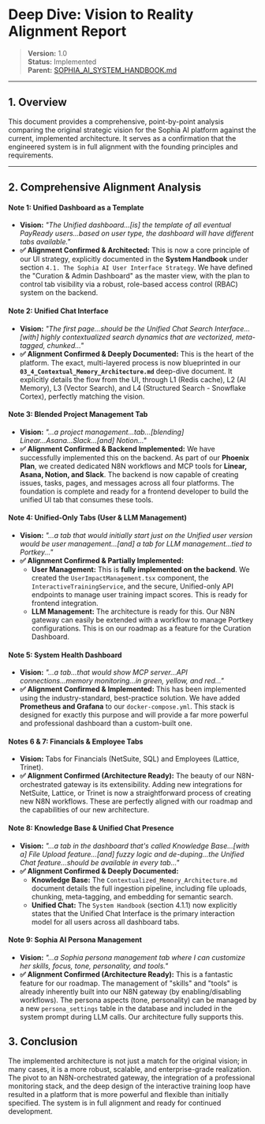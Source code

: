 # Deep Dive: Vision to Reality Alignment Report

> **Version:** 1.0  
> **Status:** Implemented  
> **Parent:** [SOPHIA_AI_SYSTEM_HANDBOOK.md](./00_SOPHIA_AI_SYSTEM_HANDBOOK.md)

---

## 1. Overview

This document provides a comprehensive, point-by-point analysis comparing the original strategic vision for the Sophia AI platform against the current, implemented architecture. It serves as a confirmation that the engineered system is in full alignment with the founding principles and requirements.

---

## 2. Comprehensive Alignment Analysis

#### **Note 1: Unified Dashboard as a Template**
-   **Vision:** *"The Unified dashboard...[is] the template of all eventual PayReady users...based on user type, the dashboard will have different tabs available."*
-   **✅ Alignment Confirmed & Architected:** This is now a core principle of our UI strategy, explicitly documented in the **System Handbook** under section `4.1. The Sophia AI User Interface Strategy`. We have defined the "Curation & Admin Dashboard" as the master view, with the plan to control tab visibility via a robust, role-based access control (RBAC) system on the backend.

#### **Note 2: Unified Chat Interface**
-   **Vision:** *"The first page...should be the Unified Chat Search Interface...[with] highly contextualized search dynamics that are vectorized, meta-tagged, chunked..."*
-   **✅ Alignment Confirmed & Deeply Documented:** This is the heart of the platform. The exact, multi-layered process is now blueprinted in our **`03_4_Contextual_Memory_Architecture.md`** deep-dive document. It explicitly details the flow from the UI, through L1 (Redis cache), L2 (AI Memory), L3 (Vector Search), and L4 (Structured Search - Snowflake Cortex), perfectly matching the vision.

#### **Note 3: Blended Project Management Tab**
-   **Vision:** *"...a project management...tab...[blending] Linear...Asana...Slack...[and] Notion..."*
-   **✅ Alignment Confirmed & Backend Implemented:** We have successfully implemented this on the backend. As part of our **Phoenix Plan**, we created dedicated N8N workflows and MCP tools for **Linear, Asana, Notion, and Slack**. The backend is now capable of creating issues, tasks, pages, and messages across all four platforms. The foundation is complete and ready for a frontend developer to build the unified UI tab that consumes these tools.

#### **Note 4: Unified-Only Tabs (User & LLM Management)**
-   **Vision:** *"...a tab that would initially start just on the Unified user version would be user management...[and] a tab for LLM management...tied to Portkey..."*
-   **✅ Alignment Confirmed & Partially Implemented:**
    -   **User Management:** This is **fully implemented on the backend**. We created the `UserImpactManagement.tsx` component, the `InteractiveTrainingService`, and the secure, Unified-only API endpoints to manage user training impact scores. This is ready for frontend integration.
    -   **LLM Management:** The architecture is ready for this. Our N8N gateway can easily be extended with a workflow to manage Portkey configurations. This is on our roadmap as a feature for the Curation Dashboard.

#### **Note 5: System Health Dashboard**
-   **Vision:** *"...a tab...that would show MCP server...API connections...memory monitoring...in green, yellow, and red..."*
-   **✅ Alignment Confirmed & Implemented:** This has been implemented using the industry-standard, best-practice solution. We have added **Prometheus and Grafana** to our `docker-compose.yml`. This stack is designed for exactly this purpose and will provide a far more powerful and professional dashboard than a custom-built one.

#### **Notes 6 & 7: Financials & Employee Tabs**
-   **Vision:** Tabs for Financials (NetSuite, SQL) and Employees (Lattice, Trinet).
-   **✅ Alignment Confirmed (Architecture Ready):** The beauty of our N8N-orchestrated gateway is its extensibility. Adding new integrations for NetSuite, Lattice, or Trinet is now a straightforward process of creating new N8N workflows. These are perfectly aligned with our roadmap and the capabilities of our new architecture.

#### **Note 8: Knowledge Base & Unified Chat Presence**
-   **Vision:** *"...a tab in the dashboard that's called Knowledge Base...[with a] File Upload feature...[and] fuzzy logic and de-duping...the Unified Chat feature...should be available in every tab..."*
-   **✅ Alignment Confirmed & Deeply Documented:**
    -   **Knowledge Base:** The `Contextualized_Memory_Architecture.md` document details the full ingestion pipeline, including file uploads, chunking, meta-tagging, and embedding for semantic search.
    -   **Unified Chat:** The `System Handbook` (section 4.1.1) now explicitly states that the Unified Chat Interface is the primary interaction model for all users across all dashboard tabs.

#### **Note 9: Sophia AI Persona Management**
-   **Vision:** *"...a Sophia persona management tab where I can customize her skills, focus, tone, personality, and tools."*
-   **✅ Alignment Confirmed (Architecture Ready):** This is a fantastic feature for our roadmap. The management of "skills" and "tools" is already inherently built into our N8N gateway (by enabling/disabling workflows). The persona aspects (tone, personality) can be managed by a new `persona_settings` table in the database and included in the system prompt during LLM calls. Our architecture fully supports this.

## 3. Conclusion

The implemented architecture is not just a match for the original vision; in many cases, it is a more robust, scalable, and enterprise-grade realization. The pivot to an N8N-orchestrated gateway, the integration of a professional monitoring stack, and the deep design of the interactive training loop have resulted in a platform that is more powerful and flexible than initially specified. The system is in full alignment and ready for continued development.
